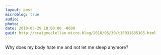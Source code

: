 ```yaml
---
layout: post
microblog: true
audio: 
photo: 
date: 2010-05-29 18:00:00 -0600
guid: http://craigmcclellan.micro.blog/2010/05/30/t15031885105.html
---
```

Why does my body hate me and not let me sleep anymore?
